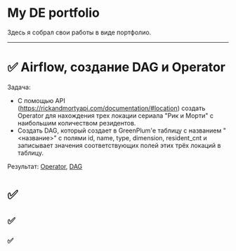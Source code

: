 # My DE portfolio

Здесь я собрал свои работы в виде портфолио.

-----

# ✅ Airflow, создание DAG и Operator
Задача:
- С помощью API (https://rickandmortyapi.com/documentation/#location) создать Operator для нахождения трех локации сериала
"Рик и Морти" с наибольшим количеством резидентов. 
- Создать DAG, который создает в  GreenPlum'е таблицу с названием "<название>" с полями id, name, type, dimension, resident_cnt и записывает значения соответствующих полей этих трёх локаций в таблицу.

Результат: [Operator](https://github.com/ArtemTagirov/ArtemTagirov/blob/main/Airflow/plugins/atg_ram_top_n_locations_operator.py), [DAG](https://github.com/ArtemTagirov/ArtemTagirov/blob/main/Airflow/dags/atg_ram_top_locations.py)

# ✅ 
## ✅  
### ✅ 
